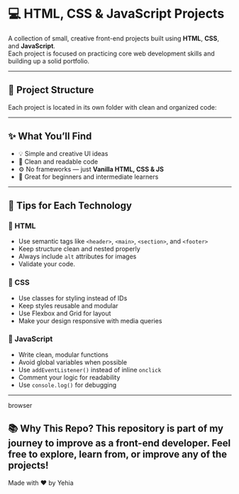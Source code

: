 # 💻 HTML, CSS & JavaScript Projects

A collection of small, creative front-end projects built using **HTML**, **CSS**, and **JavaScript**.  
Each project is focused on practicing core web development skills and building up a solid portfolio.

---

## 📁 Project Structure

Each project is located in its own folder with clean and organized code:


---

## ✨ What You’ll Find

- 💡 Simple and creative UI ideas  
- 🧼 Clean and readable code  
- ⚙️ No frameworks — just **Vanilla HTML, CSS & JS**  
- 🚀 Great for beginners and intermediate learners  

---

## 🧠 Tips for Each Technology

### 🔸 HTML
- Use semantic tags like `<header>`, `<main>`, `<section>`, and `<footer>`
- Keep structure clean and nested properly
- Always include `alt` attributes for images
- Validate your code.

### 🔸 CSS
- Use classes for styling instead of IDs
- Keep styles reusable and modular
- Use Flexbox and Grid for layout
- Make your design responsive with media queries

### 🔸 JavaScript
- Write clean, modular functions
- Avoid global variables when possible
- Use `addEventListener()` instead of inline `onclick`
- Comment your logic for readability
- Use `console.log()` for debugging

---
browser

📚 Why This Repo?
This repository is part of my journey to improve as a front-end developer.
Feel free to explore, learn from, or improve any of the projects!
---
Made with ❤️ by Yehia

